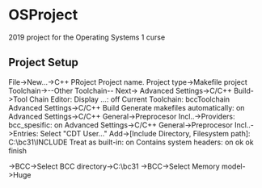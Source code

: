 # OSProject
2019 project for the Operating Systems 1 curse

## Project Setup
File->New...->C++ PRoject
	Project name.
	Project type->Makefile project
	Toolchain->--Other Toolchain--
	Next->
	Advanced Settings->C/C++ Build->Tool Chain Editor:
		Display ...: off
		Current Toolchain: bccToolchain
	Advanced Settings->C/C++ Build
		Generate makefiles automatically: on
	Advanced Settings->C/C++ General->Preprocesor Incl..->Providers:
		bcc_spesific: on
	Advanced Settings->C/C++ General->Preprocesor Incl..->Entries:
		Select "CDT User..."
		Add->[Include Directory, Filesystem path]:
			C:\bc31\INCLUDE
			Treat as built-in: on
			Contains system headers: on
			ok
		ok
	finish

<Project Name>->BCC->Select BCC directory->C:\bc31
<Project Name>->BCC->Select Memory model->Huge

